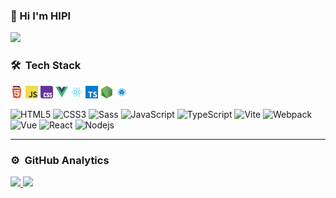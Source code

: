 ### 👋 Hi I'm HIPI



![](https://komarev.com/ghpvc/?username=hipi&color=brightgreen)



### 🛠 &nbsp;Tech Stack

<code><img height="20" src="https://raw.githubusercontent.com/github/explore/main/topics/html/html.png"></code>
<code><img height="20" src="https://raw.githubusercontent.com/github/explore/main/topics/javascript/javascript.png"></code>
<code><img height="20" src="https://raw.githubusercontent.com/github/explore/main/topics/css/css.png"></code>
<code><img height="20" src="https://raw.githubusercontent.com/github/explore/main/topics/vue/vue.png"></code>
<code><img height="20" src="https://raw.githubusercontent.com/github/explore/main/topics/react/react.png"></code>
<code><img height="20" src="https://raw.githubusercontent.com/github/explore/main/topics/typescript/typescript.png"></code>
<code><img height="20" src="https://raw.githubusercontent.com/github/explore/main/topics/nodejs/nodejs.png"></code>
<code><img height="20" src="https://raw.githubusercontent.com/github/explore/main/topics/webpack/webpack.png"></code>


![HTML5](https://img.shields.io/badge/-HTML5-%23E44D27?style=flat-square&logo=html5&logoColor=ffffff)
![CSS3](https://img.shields.io/badge/-CSS3-%231572B6?style=flat-square&logo=css3)
![Sass](https://img.shields.io/badge/-Sass-%23CC6699?style=flat-square&logo=sass&logoColor=ffffff)
![JavaScript](https://img.shields.io/badge/-JavaScript-%23F7DF1C?style=flat-square&logo=javascript&logoColor=000000)
![TypeScript](https://img.shields.io/badge/-TypeScript-2B3A42?style=flat-square&logo=TypeScript)
![Vite](https://img.shields.io/badge/-Vite-eeeeee?style=flat-square&logo=vite)
![Webpack](https://img.shields.io/badge/-Webpack-2B3A42?style=flat-square&logo=webpack)
![Vue](https://img.shields.io/badge/-Vue.js-4fc08d?style=flat-square&logo=Vue.js&logoColor=ffffff)
![React](https://img.shields.io/badge/-React-20232a?style=flat-square&logo=React)
![Nodejs](https://img.shields.io/badge/-Nodejs-339933?style=flat-square&logo=Node.js&logoColor=ffffff)


--- 

### ⚙️ &nbsp;GitHub Analytics

<a href="https://github.com/hipi">
   <img height="180em" src="https://github-readme-stats.vercel.app/api?username=hipi&show_icons=true&theme=vue&include_all_commits=true&count_private=true"/>
   <img height="180em" src="https://github-readme-stats.vercel.app/api/top-langs/?username=hipi&layout=compact&langs_count=8&theme=vue"/>
</a>



<!--
**hipi/hipi** is a ✨ _special_ ✨ repository because its `README.md` (this file) appears on your GitHub profile.

🤔 I’m looking for help with ...

Here are some ideas to get you started:

- 🔭 I’m currently working on ...
- 🌱 I’m currently learning ...
- 👯 I’m looking to collaborate on ...
- 🤔 I’m looking for help with ...
- 💬 Ask me about ...
- 📫 How to reach me: ...
- 😄 Pronouns: ...
- ⚡ Fun fact: ...
-->
